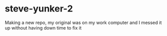 # steve-yunker-2

Making a new repo, my original was on my work computer and I messed it up without having down time to fix it